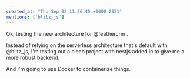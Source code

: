 ```yaml
---
created_at: "Thu Sep 02 11:56:45 +0000 2021"
mentions: ['blitz_js']
---
```


Ok, testing the new architecture for @feathercrm .

Instead of relying on the serverless architecture that's default with @blitz_js, I'm testing out a clean project with nestjs added in to give me a more robust backend.

And I'm going to use Docker to containerize things.